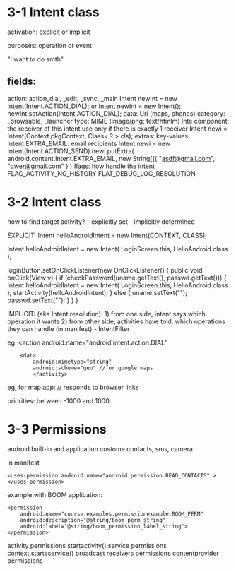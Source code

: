 3-1 Intent class
================
activation: explicit or implicit

purposes: operation or event

"I want to do smth"

fields:
-------
action:     action_dial, _edit, _sync, _main
            Intent newInt = new Intent(Intent.ACTION_DIAL);
            or
            Intent newInt = new Intent();
            newInt.setAction(Intent.ACTION_DIAL);
data:       Uri (maps, phones)
category:   _browsable, _launcher
type:       MIME (image/png; text/htmlm)
            Inte
component:  the receiver of this intent
            use only if there is exactly 1 receiver
            Intent newi = Intent(Context pkgContext, Class< ? > cls);
extras:     key-values
            Intent.EXTRA_EMAIL: email recipients
            Intent newi = new Intent(Intent.ACTION_SEND)
            newi.putExtra(
                android.content.Intent.EXTRA_EMAIL,
                new String[]{
                    "asdf@gmail.com", "qwer@gmail.com"
                }
            )
flags:      how handle the intent
            FLAG_ACTIVITY_NO_HISTORY
            FLAT_DEBUG_LOG_RESOLUTION

3-2 Intent class
================
how to find target activity?
    - explicitly set
    - implicitly determined

EXPLICIT:
Intent helloAndroidIntent = new Intent(CONTEXT, CLASS);

Intent helloAndroidIntent = new Intent(
        LoginScreen.this,
        HelloAndroid.class
);

loginButton.setOnClickListener(new OnClickListener() {
            public void onClick(View v) {
                if (checkPassword(uname.getText(), passwd.getText())) {
                    Intent helloAndroidIntent = new Intent(
                            LoginScreen.this,
                            HelloAndroid.class
                    );
                    startActivity(helloAndroidIntent);
                } else {
                    uname.setText("");
                    passwd.setText("");
                }
            }
        }

IMPLICIT: (aka Intent resolution):
    1) from one side, intent says which operation it wants
    2) from other side, activities have told, which operations they can handle
        (in manifest) - IntentFilter

eg:
<activity>
    <intent-filter>
        <action android:name="android.intent.action.DIAL"

        <data
            android:mimetype="string"
            android:scheme="geo" //for google maps
            </activity>

eg, for map app:
<intent-filter>
    <action android:name="android.intent.action.VIEW"/>
    // responds to browser links
    <category android:name="android.intent.category.DEFAULT"/>
    <category android:name="android.intent.category.BROWSABLE"/>
    <data android:scheme="geo"/>
</intent-filter>

priorities: between -1000 and 1000

3-3 Permissions
================
android built-in and application custome
    contacts, sms, camera

in manifest

<uses-permission android:name="android.permission.CAMERA">
<uses-permission android:name="android.permission.internet>
<uses-permission android:name="android.permission.precise location>

<manifest xmlns:android="http://schemas.android.com/apk/res/android"
    package="course.examples.MapLocationFromContacts"
    android:versionCode="1"
    android:versionName="1.0" >

    <uses-permission android:name="android.permission.READ_CONTACTS" >
    </uses-permission>

example with BOOM application:

    <permission
        android:name="course.examples.permissionexample.BOOM_PERM"
        android:description="@string/boom_perm_string"
        android:label="@string/boom_permission_label_string">
    </permission>

activity permissions
    startactivity()
service permissions
    context.starteservice()
broadcast receivers permissions
contentprovider permissions